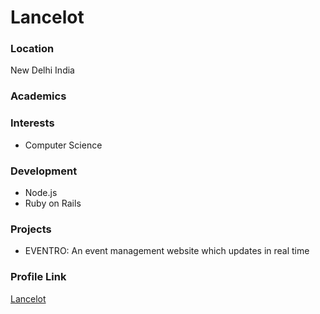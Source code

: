 # Lancelot

### Location

New Delhi India

### Academics


### Interests

- Computer Science

### Development

- Node.js
- Ruby on Rails

### Projects

- EVENTRO: An event management website which updates in real time

### Profile Link

[Lancelot](https://github.com/lancelot1337)
